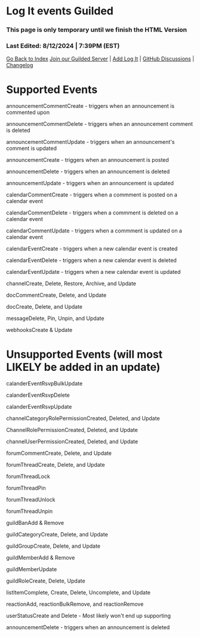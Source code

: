 <head>
    <meta name="description" content="Log It bot for Guilded Event Docs">
    <meta property="og:title" content="Log It Bot | Events" />
    <meta property="og:description" content="Log It bot for Guilded event descriptions" />
    <meta property="og:site_name" content="Log It" />
    <meta property="og:type" content="Website" />
  </head>
  
# Log It events Guilded

### This page is only temporary until we finish the HTML Version

### Last Edited: 8/12/2024 | 7:39PM (EST)

[Go Back to Index](./index.html) [Join our Guilded Server](https://www.guilded.gg/Mega-Utilities) | [Add Log It](https://www.guilded.gg/b/4d8fc585-5db0-4af8-9118-8c8b4ce7270a) | [GitHub Discussions](https://github.com/orgs/mu-mega-bots/discussions) | [Changelog](../pages/changelogs)

# Supported Events
announcementCommentCreate - triggers when an announcement is commented upon

announcementCommentDelete - triggers when an announcement comment is deleted

announcementCommentUpdate - triggers when an announcement's comment is updated

announcementCreate - triggers when an announcement is posted

announcementDelete - triggers when an announcement is deleted

announcementUpdate - triggers when an announcement is updated

calendarCommentCreate - triggers when a commment is posted on a calendar event

calendarCommentDelete - triggers when a commment is deleted on a calendar event

calendarCommentUpdate - triggers when a commment is updated on a calendar event

calendarEventCreate - triggers when a new calendar event is created

calendarEventDelete - triggers when a new calendar event is deleted

calendarEventUpdate - triggers when a new calendar event is updated

channelCreate, Delete, Restore, Archive, and Update

docCommentCreate, Delete, and Update

docCreate, Delete, and Update

messageDelete, Pin, Unpin, and Update

webhooksCreate & Update

# Unsupported Events (will most LIKELY be added in an update)
calanderEventRsvpBulkUpdate

calanderEventRsvpDelete

calanderEventRsvpUpdate

channelCategoryRolePermissionCreated, Deleted, and Update

ChannelRolePermissionCreated, Deleted, and Update

channelUserPermissionCreated, Deleted, and Update

forumCommentCreate, Delete, and Update

forumThreadCreate, Delete, and Update

forumThreadLock

forumThreadPin

forumThreadUnlock

forumThreadUnpin

guildBanAdd & Remove

guildCategoryCreate, Delete, and Update

guildGroupCreate, Delete, and Update

guildMemberAdd & Remove

guildMemberUpdate

guildRoleCreate, Delete, Update

listItemComplete, Create, Delete, Uncomplete, and Update

reactionAdd, reactionBulkRemove, and reactionRemove

userStatusCreate and Delete - Most likely won't end up supporting

announcementDelete - triggers when an announcement is deleted

